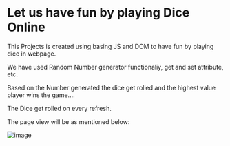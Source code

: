 # Let us have fun by playing Dice Online

This Projects is created using basing JS and DOM to have fun by playing dice in webpage.

We have used Random Number generator functionaliy, get and set attribute, etc.

Based on the Number generated the dice get rolled and the highest value player wins the game....

The Dice get rolled on every refresh.

The page view will be as mentioned below:

![image](https://github.com/saranyaravi27/Dice-Challenge/assets/53142395/ad8887e2-eb5f-4da6-8408-f65ebd221126)
